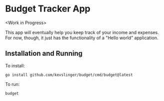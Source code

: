 # Budget Tracker App

\<Work in Progress\>

This app will eventually help you keep track of your income and expenses.
For now, though, it just has the functionality of a "Hello world" application.

## Installation and Running

To install: 

```shell
go install github.com/kevslinger/budget/cmd/budget@latest
```

To run:

```shell
budget
```
